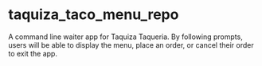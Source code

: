 # taquiza_taco_menu_repo
A command line waiter app for Taquiza Taqueria. By following prompts, users will be able to display the menu, place an order,
or cancel their order to exit the app.
